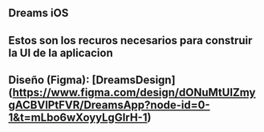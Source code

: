 ## Dreams iOS

## Estos son los recuros necesarios para construir la UI de la aplicacion

## Diseño (Figma): [DreamsDesign] (https://www.figma.com/design/dONuMtUIZmygACBVlPtFVR/DreamsApp?node-id=0-1&t=mLbo6wXoyyLgGIrH-1)
